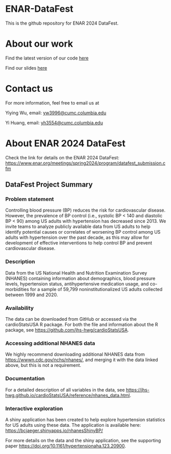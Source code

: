 # ENAR-DataFest

This is the github repository for ENAR 2024 DataFest.

# About our work

Find the latest version of our code [here](./result3.Rmd)

Find our slides [here](./presentation_slides.pdf)

# Contact us

For more information, feel free to email us at 

Yiying Wu, email: yw3996@cumc.columbia.edu 

Yi Huang, email: yh3554@cumc.columbia.edu

# About ENAR 2024 DataFest

Check the link for details on the ENAR 2024 DataFest: https://www.enar.org/meetings/spring2024/program/datafest_submission.cfm


## DataFest Project Summary
### Problem statement
Controlling blood pressure (BP) reduces the risk for cardiovascular disease. However, the prevalence of BP control (i.e., systolic BP < 140 and diastolic BP < 90) among US adults with hypertension has decreased since 2013. We invite teams to analyze publicly available data from US adults to help identify potential causes or correlates of worsening BP control among US adults with hypertension over the past decade, as this may allow for development of effective interventions to help control BP and prevent cardiovascular disease.

### Description 
Data from the US National Health and Nutrition Examination Survey (NHANES) containing information about demographics, blood pressure levels, hypertension status, antihypertensive medication usage, and co-morbidities for a sample of 59,799 noninstitutionalized US adults collected between 1999 and 2020.

### Availability 
The data can be downloaded from GitHub or accessed via the cardioStatsUSA R package. For both the file and information about the R package, see https://github.com/jhs-hwg/cardioStatsUSA.

### Accessing additional NHANES data
We highly recommend downloading additional NHANES data from https://wwwn.cdc.gov/nchs/nhanes/, and merging it with the data linked above, but this is not a requirement.

### Documentation
For a detailed description of all variables in the data, see https://jhs-hwg.github.io/cardioStatsUSA/reference/nhanes_data.html.

### Interactive exploration
A shiny application has been created to help explore hypertension statistics for US adults using these data. The application is available here: https://bcjaeger.shinyapps.io/nhanesShinyBP/

For more details on the data and the shiny application, see the supporting paper https://doi.org/10.1161/hypertensionaha.123.20900.
